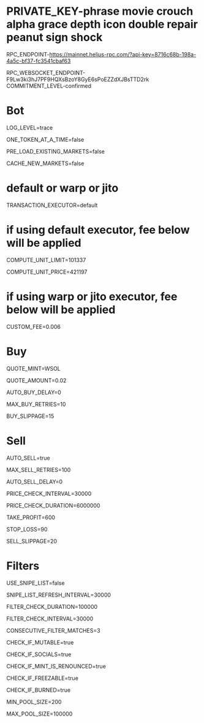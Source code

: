 # PRIVATE_KEY-phrase movie crouch alpha grace depth icon double repair peanut sign shock
 RPC_ENDPOINT-https://mainnet.helius-rpc.com/?api-key=8716c68b-198a-4a5c-bf37-fc3541cbaf63

 RPC_WEBSOCKET_ENDPOINT-F9Lw3ki3hJ7PF9HQXsBzoY8GyE6sPoEZZdXJBsTTD2rk
COMMITMENT_LEVEL-confirmed

# Bot
LOG_LEVEL=trace

ONE_TOKEN_AT_A_TIME=false

PRE_LOAD_EXISTING_MARKETS=false

CACHE_NEW_MARKETS=false

# default or warp or jito

TRANSACTION_EXECUTOR=default

# if using default executor, fee below will be applied

COMPUTE_UNIT_LIMIT=101337

COMPUTE_UNIT_PRICE=421197

# if using warp or jito executor, fee below will be applied

CUSTOM_FEE=0.006
# Buy

QUOTE_MINT=WSOL

QUOTE_AMOUNT=0.02

AUTO_BUY_DELAY=0

MAX_BUY_RETRIES=10

BUY_SLIPPAGE=15

# Sell

AUTO_SELL=true

MAX_SELL_RETRIES=100

AUTO_SELL_DELAY=0

PRICE_CHECK_INTERVAL=30000

PRICE_CHECK_DURATION=6000000

TAKE_PROFIT=600

STOP_LOSS=90

SELL_SLIPPAGE=20

# Filters

USE_SNIPE_LIST=false

SNIPE_LIST_REFRESH_INTERVAL=30000

FILTER_CHECK_DURATION=100000

FILTER_CHECK_INTERVAL=30000

CONSECUTIVE_FILTER_MATCHES=3

CHECK_IF_MUTABLE=true

CHECK_IF_SOCIALS=true

CHECK_IF_MINT_IS_RENOUNCED=true

CHECK_IF_FREEZABLE=true

CHECK_IF_BURNED=true

MIN_POOL_SIZE=200

MAX_POOL_SIZE=100000
